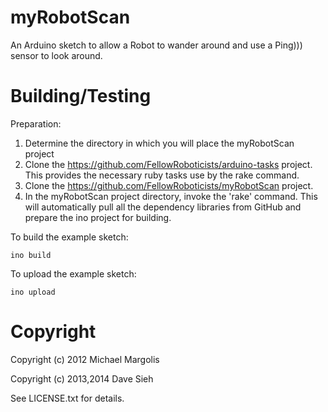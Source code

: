 myRobotScan
===========

An Arduino sketch to allow a Robot to wander around and use a Ping))) sensor to look around.

Building/Testing
================

Preparation:

1. Determine the directory in which you will place the myRobotScan project
2. Clone the https://github.com/FellowRoboticists/arduino-tasks project. This provides the necessary ruby tasks use by the rake command.
3. Clone the https://github.com/FellowRoboticists/myRobotScan project.
4. In the myRobotScan project directory, invoke the 'rake' command. This will automatically pull all the dependency libraries from GitHub and prepare the ino project for building.

To build the example sketch:

```
ino build
```

To upload the example sketch:

```
ino upload
```

Copyright
=========

Copyright (c) 2012 Michael Margolis

Copyright (c) 2013,2014 Dave Sieh

See LICENSE.txt for details.
